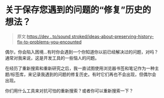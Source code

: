 # 关于保存您遇到的问题的“修复”历史的想法？

> 原文:[https://dev . to/sound stroked/ideas-about-preserving-history-fix-to-problems-you-encounted](https://dev.to/soundstruck/ideas-about-preserving-history-of-fixes-to-problems-youve-encountered)

偶尔，你会陷入困境...有时你会遇到一个你知道你以前已经解决过的问题，对吗？通常对我来说，这是开发工具的一些恼人的问题。

在经历了重新搜索和重新研究之后，我一直试图使用浏览器书签和笔记作为一种主题/标签库，来记录我遇到的问题的修复历史。有时它们再也不会出现，但偶尔会出现。

你们用什么工具来对抗可怕的重新搜索？或者你可以重新搜索一下？